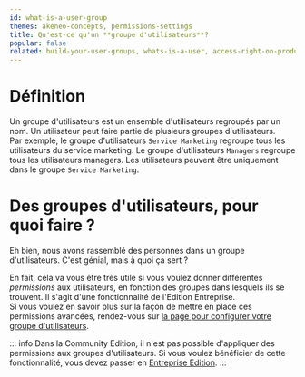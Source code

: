 ```yaml
---
id: what-is-a-user-group
themes: akeneo-concepts, permissions-settings
title: Qu'est-ce qu'un **groupe d'utilisateurs**?
popular: false
related: build-your-user-groups, whats-is-a-user, access-right-on-products, access-rights-on-imports-exports, access-rights-on-assets
---
```


# Définition

Un groupe d'utilisateurs est un ensemble d'utilisateurs regroupés par un nom. Un utilisateur peut faire partie de plusieurs groupes d'utilisateurs.  
Par exemple, le groupe d'utilisateurs `Service Marketing` regroupe tous les utilisateurs du service marketing. Le groupe d'utilisateurs `Managers` regroupe tous les utilisateurs managers. Les utilisateurs peuvent être uniquement dans le groupe `Service Marketing`.

# Des groupes d'utilisateurs, pour quoi faire ?
Eh bien, nous avons rassemblé des personnes dans un groupe d'utilisateurs. C'est génial, mais à quoi ça sert ?

En fait, cela va vous être très utile si vous voulez donner différentes *permissions* aux utilisateurs, en fonction des groupes dans lesquels ils se trouvent. Il s'agit d'une fonctionnalité de l'Edition Entreprise.  
Si vous voulez en savoir plus sur la façon de mettre en place ces permissions avancées, rendez-vous sur [la page pour configurer votre groupe d'utilisateurs](/articles/build-your-user-groups.html).

::: info
Dans la Community Edition, il n'est pas possible d'appliquer des permissions aux groupes d'utilisateurs. Si vous voulez bénéficier de cette fonctionnalité, vous devez passer en [Entreprise Edition](https://www.akeneo.com/enterprise-edition/?source=akeneo-help).
:::
